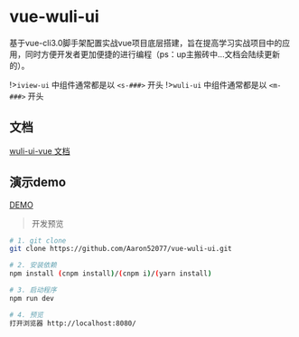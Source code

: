 # vue-wuli-ui
基于vue-cli3.0脚手架配置实战vue项目底层搭建，旨在提高学习实战项目中的应用，同时方便开发者更加便捷的进行编程（ps：up主搬砖中...文档会陆续更新的）。

!>`iview-ui` 中组件通常都是以 `<s-###>` 开头
!>`wuli-ui` 中组件通常都是以 `<m-###>` 开头

## 文档

[wuli-ui-vue 文档](https://aaron52077.github.io/wuli-ui-vue/) 

## 演示demo

[DEMO](https://aaron52077.github.io/vue-iview-dev/#/)

> 开发预览

``` bash
# 1. git clone
git clone https://github.com/Aaron52077/vue-wuli-ui.git

# 2. 安装依赖
npm install (cnpm install)/(cnpm i)/(yarn install)

# 3. 启动程序
npm run dev

# 4. 预览
打开浏览器 http://localhost:8080/

```
